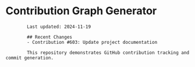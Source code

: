 # Contribution Graph Generator
            
            Last updated: 2024-11-19
            
            ## Recent Changes
            - Contribution #603: Update project documentation
            
            This repository demonstrates GitHub contribution tracking and commit generation.
        